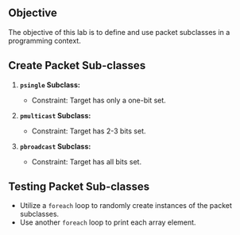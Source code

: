## Objective
The objective of this lab is to define and use packet subclasses in a programming context.

## Create Packet Sub-classes
1. **`psingle` Subclass:**
   - Constraint: Target has only a one-bit set.

2. **`pmulticast` Subclass:**
   - Constraint: Target has 2-3 bits set.

3. **`pbroadcast` Subclass:**
   - Constraint: Target has all bits set.

## Testing Packet Sub-classes
- Utilize a `foreach` loop to randomly create instances of the packet subclasses.
- Use another `foreach` loop to print each array element.
